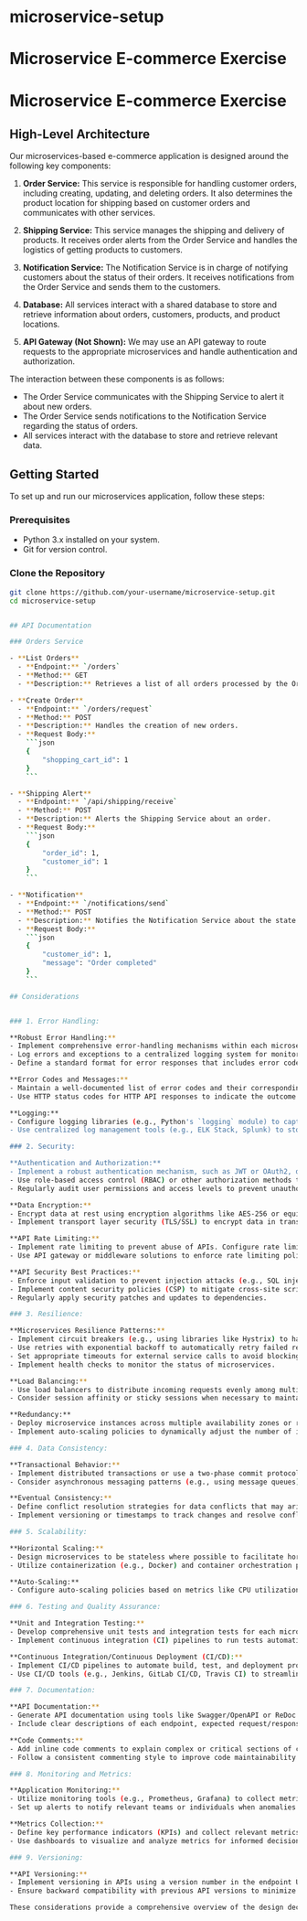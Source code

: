 # microservice-setup
# Microservice E-commerce Exercise

# Microservice E-commerce Exercise

## High-Level Architecture

Our microservices-based e-commerce application is designed around the following key components:

1. **Order Service:** This service is responsible for handling customer orders, including creating, updating, and deleting orders. It also determines the product location for shipping based on customer orders and communicates with other services.

2. **Shipping Service:** This service manages the shipping and delivery of products. It receives order alerts from the Order Service and handles the logistics of getting products to customers.

3. **Notification Service:** The Notification Service is in charge of notifying customers about the status of their orders. It receives notifications from the Order Service and sends them to the customers.

4. **Database:** All services interact with a shared database to store and retrieve information about orders, customers, products, and product locations.

5. **API Gateway (Not Shown):** We may use an API gateway to route requests to the appropriate microservices and handle authentication and authorization.

The interaction between these components is as follows:
- The Order Service communicates with the Shipping Service to alert it about new orders.
- The Order Service sends notifications to the Notification Service regarding the status of orders.
- All services interact with the database to store and retrieve relevant data.

## Getting Started

To set up and run our microservices application, follow these steps:

### Prerequisites

- Python 3.x installed on your system.
- Git for version control.

### Clone the Repository

```bash
git clone https://github.com/your-username/microservice-setup.git
cd microservice-setup


## API Documentation

### Orders Service

- **List Orders**
  - **Endpoint:** `/orders`
  - **Method:** GET
  - **Description:** Retrieves a list of all orders processed by the Order Service.

- **Create Order**
  - **Endpoint:** `/orders/request`
  - **Method:** POST
  - **Description:** Handles the creation of new orders.
  - **Request Body:**
    ```json
    {
        "shopping_cart_id": 1
    }
    ```

- **Shipping Alert**
  - **Endpoint:** `/api/shipping/receive`
  - **Method:** POST
  - **Description:** Alerts the Shipping Service about an order.
  - **Request Body:**
    ```json
    {
        "order_id": 1,
        "customer_id": 1
    }
    ```

- **Notification**
  - **Endpoint:** `/notifications/send`
  - **Method:** POST
  - **Description:** Notifies the Notification Service about the state of an order.
  - **Request Body:**
    ```json
    {
        "customer_id": 1,
        "message": "Order completed"
    }
    ```

## Considerations


### 1. Error Handling:

**Robust Error Handling:**
- Implement comprehensive error-handling mechanisms within each microservice, such as using try-except blocks in Python.
- Log errors and exceptions to a centralized logging system for monitoring and debugging.
- Define a standard format for error responses that includes error codes, messages, and additional details.

**Error Codes and Messages:**
- Maintain a well-documented list of error codes and their corresponding descriptions. Ensure consistency in error code usage across microservices.
- Use HTTP status codes for HTTP API responses to indicate the outcome of requests (e.g., 200 for success, 4xx for client errors, 5xx for server errors).

**Logging:**
- Configure logging libraries (e.g., Python's `logging` module) to capture relevant information, including timestamps, request details, and error stack traces.
- Use centralized log management tools (e.g., ELK Stack, Splunk) to store and analyze logs for troubleshooting and monitoring.

### 2. Security:

**Authentication and Authorization:**
- Implement a robust authentication mechanism, such as JWT or OAuth2, depending on your project's requirements.
- Use role-based access control (RBAC) or other authorization methods to restrict access to sensitive APIs and endpoints.
- Regularly audit user permissions and access levels to prevent unauthorized access.

**Data Encryption:**
- Encrypt data at rest using encryption algorithms like AES-256 or equivalent for sensitive information stored in databases or storage systems.
- Implement transport layer security (TLS/SSL) to encrypt data in transit between microservices and clients.

**API Rate Limiting:**
- Implement rate limiting to prevent abuse of APIs. Configure rate limits based on use cases and expected traffic patterns.
- Use API gateway or middleware solutions to enforce rate limiting policies.

**API Security Best Practices:**
- Enforce input validation to prevent injection attacks (e.g., SQL injection, XSS) by sanitizing and validating user inputs.
- Implement content security policies (CSP) to mitigate cross-site scripting attacks.
- Regularly apply security patches and updates to dependencies.

### 3. Resilience:

**Microservices Resilience Patterns:**
- Implement circuit breakers (e.g., using libraries like Hystrix) to handle failures and prevent cascading failures.
- Use retries with exponential backoff to automatically retry failed requests.
- Set appropriate timeouts for external service calls to avoid blocking.
- Implement health checks to monitor the status of microservices.

**Load Balancing:**
- Use load balancers to distribute incoming requests evenly among multiple instances of microservices.
- Consider session affinity or sticky sessions when necessary to maintain session state.

**Redundancy:**
- Deploy microservice instances across multiple availability zones or regions to ensure redundancy and high availability.
- Implement auto-scaling policies to dynamically adjust the number of instances based on traffic and resource utilization.

### 4. Data Consistency:

**Transactional Behavior:**
- Implement distributed transactions or use a two-phase commit protocol when multiple microservices need to collaborate on a single transaction.
- Consider asynchronous messaging patterns (e.g., using message queues) for decoupled and eventually consistent transactions.

**Eventual Consistency:**
- Define conflict resolution strategies for data conflicts that may arise in an eventually consistent data model.
- Implement versioning or timestamps to track changes and resolve conflicts.

### 5. Scalability:

**Horizontal Scaling:**
- Design microservices to be stateless where possible to facilitate horizontal scaling.
- Utilize containerization (e.g., Docker) and container orchestration platforms (e.g., Kubernetes) for efficient scaling.

**Auto-Scaling:**
- Configure auto-scaling policies based on metrics like CPU utilization, request rate, or queue depth to automatically adjust the number of microservice instances.

### 6. Testing and Quality Assurance:

**Unit and Integration Testing:**
- Develop comprehensive unit tests and integration tests for each microservice to ensure code reliability.
- Implement continuous integration (CI) pipelines to run tests automatically on code changes.

**Continuous Integration/Continuous Deployment (CI/CD):**
- Implement CI/CD pipelines to automate build, test, and deployment processes.
- Use CI/CD tools (e.g., Jenkins, GitLab CI/CD, Travis CI) to streamline the development workflow.

### 7. Documentation:

**API Documentation:**
- Generate API documentation using tools like Swagger/OpenAPI or ReDoc.
- Include clear descriptions of each endpoint, expected request/response formats, and example requests and responses.

**Code Comments:**
- Add inline code comments to explain complex or critical sections of code.
- Follow a consistent commenting style to improve code maintainability.

### 8. Monitoring and Metrics:

**Application Monitoring:**
- Utilize monitoring tools (e.g., Prometheus, Grafana) to collect metrics on service health, response times, and error rates.
- Set up alerts to notify relevant teams or individuals when anomalies or issues are detected.

**Metrics Collection:**
- Define key performance indicators (KPIs) and collect relevant metrics to assess the performance and reliability of microservices.
- Use dashboards to visualize and analyze metrics for informed decision-making.

### 9. Versioning:

**API Versioning:**
- Implement versioning in APIs using a version number in the endpoint URL (e.g., `/v1/orders`) or with custom headers.
- Ensure backward compatibility with previous API versions to minimize disruptions for clients.

These considerations provide a comprehensive overview of the design decisions and strategies you've applied to your microservices project, ensuring its robustness, security,


